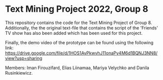 # Text Mining Project 2022, Group 8
This repository contains the code for the Text Mining Project of Group 8. 
Additionally, the the original text-file that contains the script of the 'Friends' TV show has also been added which has been used for this project.

Finally, the demo video of the prototype can be found using the following link: https://drive.google.com/file/d/1HOS1AyPkwvhJ11onaPy4M6d1BQNJ3NN8/view?usp=sharing

Members:
Iman Firouzifard, Elias Liinamaa, Mariya Velychko and Danila Rusinkiewicz.
